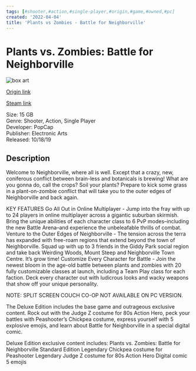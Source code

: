 ```yaml
---
tags: [#shooter,#action,#single-player,#origin,#game,#owned,#pc]
created: '2022-04-04'
title: 'Plants vs Zombies - Battle for Neighborville'
---
```

# Plants vs. Zombies: Battle for Neighborville

![box art](https://cdn.akamai.steamstatic.com/steam/apps/1262240/header.jpg?t=1614957327)

[Origin link](https://www.origin.com/usa/en-us/store/plants-vs-zombies/pvz-battle-for-neighborville)

[Steam link](https://store.steampowered.com/app/1262240/Plants_vs_Zombies_Battle_for_Neighborville)

Size: 15 GB  
Genre: Shooter, Action, Single Player  
Developer: PopCap  
Publisher: Electronic Arts  
Released: 10/18/19  

## Description

Welcome to Neighborville, where all is well. Except that a crazy, new, coniferous conflict between brain-less and botanicals is brewing! What are you gonna do, call the crops? Soil your plants? Prepare to kick some grass in a plant-on-zombie conflict that will take you to the outer edges of Neighborville and back again.

KEY FEATURES
Go All Out in Online Multiplayer - Jump into the fray with up to 24 players in online multiplayer across a gigantic suburban skirmish. Bring the unique abilities of each character class to 6 PvP modes–including the new Battle Arena–and experience the unbeleafable thrills of combat.
Venture to the Outer Edges of Neighborville - The tension across the terra has expanded with free-roam regions that extend beyond the town of Neighborville. Squad up with up to 3 friends in the Giddy Park social region and take back Weirding Woods, Mount Steep and Neighborville Town Centre. It’s grow time!
Customize Every Character for Battle - Join the newest bloom in the age-old battle between plants and zombies with 20 fully customizable classes at launch, including a Team Play class for each faction. Deck every character out with ludicrous looks and wacky weapons that show off your unique personality.

NOTE: SPLIT SCREEN COUCH CO-OP NOT AVAILABLE ON PC VERSION.

The Deluxe Edition includes the base game and outrageous exclusive content. Rock out with the Judge Z costume for 80s Action Hero, peck your battles with Peashooter’s Chickpea costume, express yourself with 5 explosive emojis, and learn about Battle for Neighborville in a special digital comic.

Deluxe Edition exclusive content includes:
Plants vs. Zombies: Battle for Neighborville Standard Edition
Legendary Chickpea costume for Peashooter
Legendary Judge Z costume for 80s Action Hero
Digital comic
5 emojis
